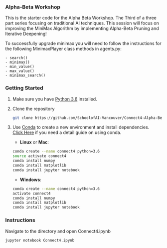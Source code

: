 ### Alpha-Beta Workshop
This is the starter code for the Alpha Beta Workshop. The Third of a three part series focusing on traditional AI techniques.
This session will focus on improving the MiniMax Algorithm by implementing Alpha-Beta Pruning and Iterative Deepening!

To successfully upgrade minimax you will need to follow the instructions for the following MinimaxPlayer class methods in agents.py:
    
    - search()
    - minimax()
    - min_value()
    - max_value()
    - minimax_search()

### Getting Started
1. Make sure you have [Python 3.6](https://www.python.org/) installed.

2. Clone the repository
    ```bash
    git clone https://github.com/SchoolofAI-Vancouver/Connect4-Alpha-Beta.git
    ```
    
3. Use [Conda](https://conda.io/projects/conda/en/latest/user-guide/install/index.html) to create a new environment and install dependencies. <br>[Click Here](https://nbviewer.jupyter.org/github/johannesgiorgis/school_of_ai_vancouver/blob/master/intro_to_data_science_tools/01_introduction_to_conda_and_jupyter_notebooks.ipynb) if you need a detail guide on using conda.

    - __Linux__ or __Mac__: 
    ```bash
    conda create --name connect4 python=3.6
    source activate connect4
    conda install numpy
    conda install matplotlib
    conda install jupyter notebook
    ```
  
    - __Windows__: 
    ```bash
    conda create --name connect4 python=3.6 
    activate connect4
    conda install numpy
    conda install matplotlib
    conda install jupyter notebook
    ```

### Instructions
Navigate to the directory and open Connect4.ipynb

    jupyter notebook Connect4.ipynb
